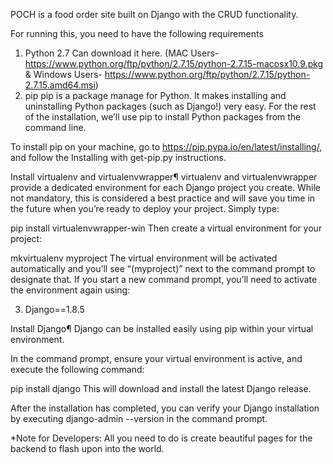 
POCH is a food order site built on Django with the CRUD functionality.


For running this, you need to have the following requirements
1. Python 2.7
Can download it here.
(MAC Users-https://www.python.org/ftp/python/2.7.15/python-2.7.15-macosx10.9.pkg & 
Windows Users- https://www.python.org/ftp/python/2.7.15/python-2.7.15.amd64.msi)
2. pip
pip is a package manage for Python. It makes installing and uninstalling Python packages (such as Django!) very easy. 
For the rest of the installation, we’ll use pip to install Python packages from the command line.

To install pip on your machine, go to https://pip.pypa.io/en/latest/installing/, and follow the Installing with get-pip.py instructions.

Install virtualenv and virtualenvwrapper¶
virtualenv and virtualenvwrapper provide a dedicated environment for each Django project you create. While not mandatory,
this is considered a best practice and will save you time in the future when you’re ready to deploy your project. Simply type:

pip install virtualenvwrapper-win
Then create a virtual environment for your project:

mkvirtualenv myproject
The virtual environment will be activated automatically and you’ll see “(myproject)” next to the command prompt to designate that. 
If you start a new command prompt, you’ll need to activate the environment again using:

3. Django==1.8.5

Install Django¶
Django can be installed easily using pip within your virtual environment.

In the command prompt, ensure your virtual environment is active, and execute the following command:

pip install django
This will download and install the latest Django release.

After the installation has completed, you can verify your Django installation by executing django-admin --version in the command prompt.


*Note for Developers: All you need to do is create beautiful pages for the backend to flash upon into the world.
